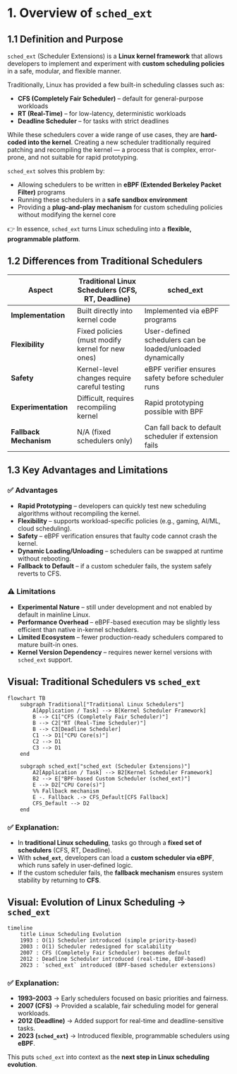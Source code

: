 # 1. Overview of `sched_ext`

## 1.1 Definition and Purpose

`sched_ext` (Scheduler Extensions) is a **Linux kernel framework** that allows developers to implement and experiment with **custom scheduling policies** in a safe, modular, and flexible manner.

Traditionally, Linux has provided a few built-in scheduling classes such as:

- **CFS (Completely Fair Scheduler)** – default for general-purpose workloads  
- **RT (Real-Time)** – for low-latency, deterministic workloads  
- **Deadline Scheduler** – for tasks with strict deadlines  

While these schedulers cover a wide range of use cases, they are **hard-coded into the kernel**. Creating a new scheduler traditionally required patching and recompiling the kernel — a process that is complex, error-prone, and not suitable for rapid prototyping.

`sched_ext` solves this problem by:

- Allowing schedulers to be written in **eBPF (Extended Berkeley Packet Filter)** programs  
- Running these schedulers in a **safe sandbox environment**  
- Providing a **plug-and-play mechanism** for custom scheduling policies without modifying the kernel core  

👉 In essence, `sched_ext` turns Linux scheduling into a **flexible, programmable platform**.  


## 1.2 Differences from Traditional Schedulers

| **Aspect**              | **Traditional Linux Schedulers (CFS, RT, Deadline)** | **sched_ext** |
|--------------------------|------------------------------------------------------|---------------|
| **Implementation**       | Built directly into kernel code                      | Implemented via eBPF programs |
| **Flexibility**          | Fixed policies (must modify kernel for new ones)     | User-defined schedulers can be loaded/unloaded dynamically |
| **Safety**               | Kernel-level changes require careful testing         | eBPF verifier ensures safety before scheduler runs |
| **Experimentation**      | Difficult, requires recompiling kernel               | Rapid prototyping possible with BPF |
| **Fallback Mechanism**   | N/A (fixed schedulers only)                          | Can fall back to default scheduler if extension fails |


## 1.3 Key Advantages and Limitations

### ✅ Advantages
- **Rapid Prototyping** – developers can quickly test new scheduling algorithms without recompiling the kernel.  
- **Flexibility** – supports workload-specific policies (e.g., gaming, AI/ML, cloud scheduling).  
- **Safety** – eBPF verification ensures that faulty code cannot crash the kernel.  
- **Dynamic Loading/Unloading** – schedulers can be swapped at runtime without rebooting.  
- **Fallback to Default** – if a custom scheduler fails, the system safely reverts to CFS.  

### ⚠️ Limitations
- **Experimental Nature** – still under development and not enabled by default in mainline Linux.  
- **Performance Overhead** – eBPF-based execution may be slightly less efficient than native in-kernel schedulers.  
- **Limited Ecosystem** – fewer production-ready schedulers compared to mature built-in ones.  
- **Kernel Version Dependency** – requires newer kernel versions with `sched_ext` support.  


## Visual: Traditional Schedulers vs `sched_ext`

```mermaid
flowchart TB
    subgraph Traditional["Traditional Linux Schedulers"]
        A[Application / Task] --> B[Kernel Scheduler Framework]
        B --> C1["CFS (Completely Fair Scheduler)"]
        B --> C2["RT (Real-Time Scheduler)"]
        B --> C3[Deadline Scheduler]
        C1 --> D1["CPU Core(s)"]
        C2 --> D1
        C3 --> D1
    end

    subgraph sched_ext["sched_ext (Scheduler Extensions)"]
        A2[Application / Task] --> B2[Kernel Scheduler Framework]
        B2 --> E["BPF-based Custom Scheduler (sched_ext)"]
        E --> D2["CPU Core(s)"]
        %% Fallback mechanism
        E -. Fallback .-> CFS_Default[CFS Fallback]
        CFS_Default --> D2
    end
```

### ✅ Explanation:
- In **traditional Linux scheduling**, tasks go through a **fixed set of schedulers** (CFS, RT, Deadline).  
- With **`sched_ext`**, developers can load a **custom scheduler via eBPF**, which runs safely in user-defined logic.  
- If the custom scheduler fails, the **fallback mechanism** ensures system stability by returning to **CFS**.  

## Visual: Evolution of Linux Scheduling → `sched_ext`

```mermaid
timeline
    title Linux Scheduling Evolution
    1993 : O(1) Scheduler introduced (simple priority-based)
    2003 : O(1) Scheduler redesigned for scalability
    2007 : CFS (Completely Fair Scheduler) becomes default
    2012 : Deadline Scheduler introduced (real-time, EDF-based)
    2023 : `sched_ext` introduced (BPF-based scheduler extensions)
```


### ✅ Explanation:
- **1993–2003** → Early schedulers focused on basic priorities and fairness.  
- **2007 (CFS)** → Provided a scalable, fair scheduling model for general workloads.  
- **2012 (Deadline)** → Added support for real-time and deadline-sensitive tasks.  
- **2023 (`sched_ext`)** → Introduced flexible, programmable schedulers using **eBPF**.  

This puts `sched_ext` into context as the **next step in Linux scheduling evolution**.  


